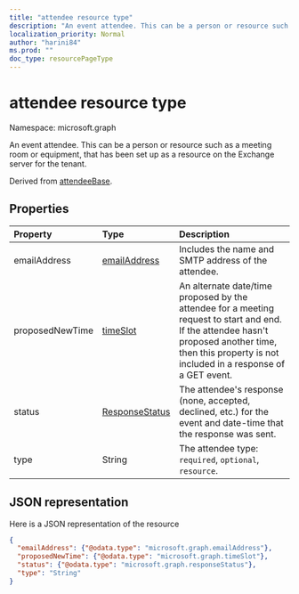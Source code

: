 ```yaml
---
title: "attendee resource type"
description: "An event attendee. This can be a person or resource such as a meeting room or equipment, that has been set up as a resource on the Exchange server for the tenant."
localization_priority: Normal
author: "harini84"
ms.prod: ""
doc_type: resourcePageType
---
```


# attendee resource type

Namespace: microsoft.graph

An event attendee. This can be a person or resource such as a meeting room or equipment, that has been set up as a resource on the Exchange server for the tenant.

Derived from [attendeeBase](attendeebase.md).

## Properties
| Property	   | Type	|Description|
|:---------------|:--------|:----------|
|emailAddress|[emailAddress](emailaddress.md)|Includes the name and SMTP address of the attendee.|
|proposedNewTime|[timeSlot](timeslot.md)|An alternate date/time proposed by the attendee for a meeting request to start and end. If the attendee hasn't proposed another time, then this property is not included in a response of a GET event.|
|status|[ResponseStatus](responsestatus.md)|The attendee's response (none, accepted, declined, etc.) for the event and date-time that the response was sent.|
|type|String|The attendee type: `required`, `optional`, `resource`.|

## JSON representation

Here is a JSON representation of the resource

<!-- {
  "blockType": "resource",
  "baseType": "microsoft.graph.attendeeBase",
  "optionalProperties": [
   "proposedNewTime"
  ],
  "@odata.type": "microsoft.graph.attendee"
}-->

```json
{
  "emailAddress": {"@odata.type": "microsoft.graph.emailAddress"},
  "proposedNewTime": {"@odata.type": "microsoft.graph.timeSlot"},
  "status": {"@odata.type": "microsoft.graph.responseStatus"},
  "type": "String"
}

```


<!-- uuid: 8fcb5dbc-d5aa-4681-8e31-b001d5168d79
2015-10-25 14:57:30 UTC -->
<!-- {
  "type": "#page.annotation",
  "description": "attendee resource",
  "keywords": "",
  "section": "documentation",
  "tocPath": ""
}-->

